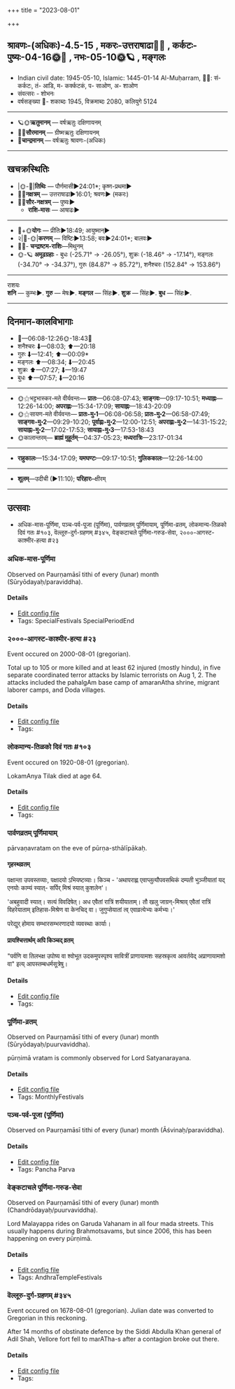 +++
title = "2023-08-01"

+++
## श्रावणः-(अधिकः)-4.5-15  ,  मकरः-उत्तराषाढा🌛🌌  ,  कर्कटः-पुष्यः-04-16🌞🌌  ,  नभः-05-10🌞🪐  ,  मङ्गलः
- Indian civil date: 1945-05-10, Islamic: 1445-01-14 Al-Muḥarram, 🌌🌞: सं- कर्कटः, तं- आडि, म- कर्क्कटकं, प- साओण, अ- शाओण
- संवत्सरः - शोभनः
- वर्षसङ्ख्या 🌛- शकाब्दः 1945, विक्रमाब्दः 2080, कलियुगे 5124
___________________
- 🪐🌞**ऋतुमानम्** — वर्षऋतुः दक्षिणायनम्
- 🌌🌞**सौरमानम्** — ग्रीष्मऋतुः दक्षिणायनम्
- 🌛**चान्द्रमानम्** — वर्षऋतुः श्रावणः-(अधिकः)
___________________


## खचक्रस्थितिः
- |🌞-🌛|**तिथिः** — पौर्णमासी►24:01*; कृष्ण-प्रथमा►  
- 🌌🌛**नक्षत्रम्** — उत्तराषाढा►16:01; श्रवणः► (मकरः)  
- 🌌🌞**सौर-नक्षत्रम्** — पुष्यः►  
  - **राशि-मासः** — आषाढः► 
___________________
- 🌛+🌞**योगः** — प्रीतिः►18:49; आयुष्मान्►  
- २|🌛-🌞|**करणम्** — विष्टिः►13:58; बवः►24:01*; बालवः►  
- 🌌🌛- **चन्द्राष्टम-राशिः**—मिथुनम्  
- 🌞-🪐 **अमूढग्रहाः** - बुधः (-25.71° → -26.05°), शुक्रः (-18.46° → -17.14°), मङ्गलः (-34.70° → -34.37°), गुरुः (84.87° → 85.72°), शनैश्चरः (152.84° → 153.86°)
___________________
राशयः  
**शनि** — कुम्भः►. **गुरु** — मेषः►. **मङ्गल** — सिंहः►. **शुक्र** — सिंहः►. **बुध** — सिंहः►. 
___________________


## दिनमान-कालविभागाः
- 🌅—06:08-12:26🌞-18:43🌇  
- शनैश्चरः ⬇—08:03; ⬆—20:18  
- गुरुः ⬇—12:41; ⬆—00:09*  
- मङ्गलः ⬆—08:34; ⬇—20:45  
- शुक्रः ⬆—07:27; ⬇—19:47  
- बुधः ⬆—07:57; ⬇—20:16  
___________________
- 🌞⚝भट्टभास्कर-मते वीर्यवन्तः— **प्रातः**—06:08-07:43; **साङ्गवः**—09:17-10:51; **मध्याह्नः**—12:26-14:00; **अपराह्णः**—15:34-17:09; **सायाह्नः**—18:43-20:09  
- 🌞⚝सायण-मते वीर्यवन्तः— **प्रातः-मु॰1**—06:08-06:58; **प्रातः-मु॰2**—06:58-07:49; **साङ्गवः-मु॰2**—09:29-10:20; **पूर्वाह्णः-मु॰2**—12:00-12:51; **अपराह्णः-मु॰2**—14:31-15:22; **सायाह्नः-मु॰2**—17:02-17:53; **सायाह्नः-मु॰3**—17:53-18:43  
- 🌞कालान्तरम्— **ब्राह्मं मुहूर्तम्**—04:37-05:23; **मध्यरात्रिः**—23:17-01:34  
___________________
- **राहुकालः**—15:34-17:09; **यमघण्टः**—09:17-10:51; **गुलिककालः**—12:26-14:00  
___________________
- **शूलम्**—उदीची (►11:10); **परिहारः**–क्षीरम्  
___________________

## उत्सवाः
- अधिक-मास-पूर्णिमा, पञ्च-पर्व-पूजा (पूर्णिमा), पार्वणव्रतम् पूर्णिमायाम्, पूर्णिमा-व्रतम्, लोकमान्य-तिळको दिवं गतः #१०३, वॆल्लूरु-दुर्ग-ग्रहणम् #३४५, वेङ्कटाचले पूर्णिमा-गरुड-सेवा, २०००-आगस्ट-काश्मीर-हत्या #२३
### अधिक-मास-पूर्णिमा

Observed on Paurṇamāsī tithi of every (lunar) month (Sūryōdayaḥ/paraviddha). 



#### Details
- [Edit config file](https://github.com/jyotisham/adyatithi/blob/master/general/lunar_month/tithi/00/15/adhika-mAsa-pUrNimA.toml)
- Tags: SpecialFestivals SpecialPeriodEnd


### २०००-आगस्ट-काश्मीर-हत्या #२३

Event occured on 2000-08-01 (gregorian). 

Total up to 105 or more killed and at least 62 injured (mostly hindu), in five separate coordinated terror attacks by Islamic terrorists on Aug 1, 2. The attacks included the pahalgAm base camp of amaranAtha shrine, migrant laborer camps, and Doda villages.

#### Details
- [Edit config file](https://github.com/jyotisham/adyatithi/blob/master/mahApuruSha/xatra-later/gregorian/day/08/01/august-2k-kAshmIra-hatyA.toml)
- Tags: 


### लोकमान्य-तिळको दिवं गतः #१०३

Event occured on 1920-08-01 (gregorian). 

LokamAnya Tilak died at age 64.

#### Details
- [Edit config file](https://github.com/jyotisham/adyatithi/blob/master/mahApuruSha/xatra-later/gregorian/day/08/01/lokamAnya-tiLako_divaM_gataH.toml)
- Tags: 


### पार्वणव्रतम् पूर्णिमायाम्



pārvaṇavratam on the eve of pūrṇa-sthālīpākaḥ.

#### गृहस्थव्रतम्
पक्षान्ता उपवस्तव्याः, पक्षादयो ऽभियष्टव्याः। किञ्च - 'अथापराह्ण एवाप्लुत्यौपवसथिकं दम्पती भुञ्जीयातां यद् एनयोः काम्यं स्यात्- सर्पिर् मिश्रं स्यात् कुशलेन'।  

'अबहुवादी स्यात्। सत्यं विवदिषेत्। अध एवैतां रात्रिं शयीयाताम्। तौ खलु जाग्रन्-मिश्राव् एवैतां रात्रिं विहरेयाताम् इतिहास-मिश्रेण वा केनचिद् वा। जुगुप्सेयातां त्व् एवाव्रत्येभ्यः कर्मभ्यः।' 

परेद्युर् होमाय सम्भारसम्भरणादयो व्यवस्थाः कार्याः।

#### प्रायश्चित्तार्थम् अपि किञ्चद् व्रतम्
"पर्वणि वा तिलभक्ष उपोष्य वा श्वोभूत उदकमुपस्पृश्य सावित्रीं प्राणायामशः सहस्रकृत्व आवर्तयेद् अप्राणायामशो वा" इत्य् आपस्तम्बधर्मसूत्रेषु।

#### Details
- [Edit config file](https://github.com/jyotisham/adyatithi/blob/master/gRhya/general/relative_event/sthAlIpAkaH_16/offset__-1/pArvaNa-vratam_15.toml)
- Tags: 


### पूर्णिमा-व्रतम्

Observed on Paurṇamāsī tithi of every (lunar) month (Sūryōdayaḥ/puurvaviddha). 

pūrṇimā vratam is commonly observed for Lord Satyanarayana.

#### Details
- [Edit config file](https://github.com/jyotisham/adyatithi/blob/master/devatA/vaiShNava/lunar_month/tithi/00/15/pUrNimA~vratam.toml)
- Tags: MonthlyFestivals


### पञ्च-पर्व-पूजा (पूर्णिमा)

Observed on Paurṇamāsī tithi of every (lunar) month (Āśvinaḥ/paraviddha). 



#### Details
- [Edit config file](https://github.com/jyotisham/adyatithi/blob/master/devatA/devIparva/lunar_month/tithi/00/15/pancha-parva-2.toml)
- Tags: Pancha Parva


### वेङ्कटाचले पूर्णिमा-गरुड-सेवा

Observed on Paurṇamāsī tithi of every (lunar) month (Chandrōdayaḥ/puurvaviddha). 

Lord Malayappa rides on Garuda Vahanam in all four mada streets. This usually happens during Brahmotsavams, but since 2006, this has been happening on every pūrṇimā.

#### Details
- [Edit config file](https://github.com/jyotisham/adyatithi/blob/master/temples/venkaTAchala/lunar_month/tithi/00/15/vEGkaTAcalE_pUrNimA~garuDa-sEvA.toml)
- Tags: AndhraTempleFestivals


### वॆल्लूरु-दुर्ग-ग्रहणम् #३४५

Event occured on 1678-08-01 (gregorian). Julian date was converted to Gregorian in this reckoning. 

After 14 months of obstinate defence by the Siddi Abdulla Khan general of Adil Shah, Vellore fort fell to marATha-s after a contagion broke out there.

#### Details
- [Edit config file](https://github.com/jyotisham/adyatithi/blob/master/mahApuruSha/xatra-later/julian/day/07/22/vellUru-durga-grahaNam.toml)
- Tags: 


